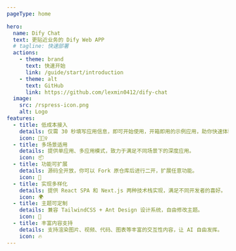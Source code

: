 ```yaml
---
pageType: home

hero:
  name: Dify Chat
  text: 更贴近业务的 Dify Web APP
  # tagline: 快速部署
  actions:
    - theme: brand
      text: 快速开始
      link: /guide/start/introduction
    - theme: alt
      text: GitHub
      link: https://github.com/lexmin0412/dify-chat
  image:
    src: /rspress-icon.png
    alt: Logo
features:
  - title: 低成本接入
    details: 仅需 30 秒填写应用信息，即可开始使用，开箱即用的示例应用，助你快速体验。
    icon: 🏃🏻‍♀️
  - title: 多场景适用
    details: 提供单应用、多应用模式，致力于满足不同场景下的深度应用。
    icon: 📦
  - title: 功能可扩展
    details: 源码全开放，你可以 Fork 原仓库后进行二开，扩展任意功能。
    icon: 🎨
  - title: 实现多样化
    details: 提供 React SPA 和 Next.js 两种技术栈实现，满足不同开发者的喜好。
    icon: 🌍
  - title: 主题可定制
    details: 兼容 TailwindCSS + Ant Design 设计系统，自由修改主题。
    icon: 🌈
  - title: 丰富内容支持
    details: 支持渲染图片、视频、代码、图表等丰富的交互性内容，让 AI 自由发挥。
    icon: 🔥
---
```

